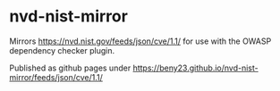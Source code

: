 # nvd-nist-mirror
Mirrors https://nvd.nist.gov/feeds/json/cve/1.1/ for use with the OWASP dependency checker plugin.

Published as github pages under https://beny23.github.io/nvd-nist-mirror/feeds/json/cve/1.1/
